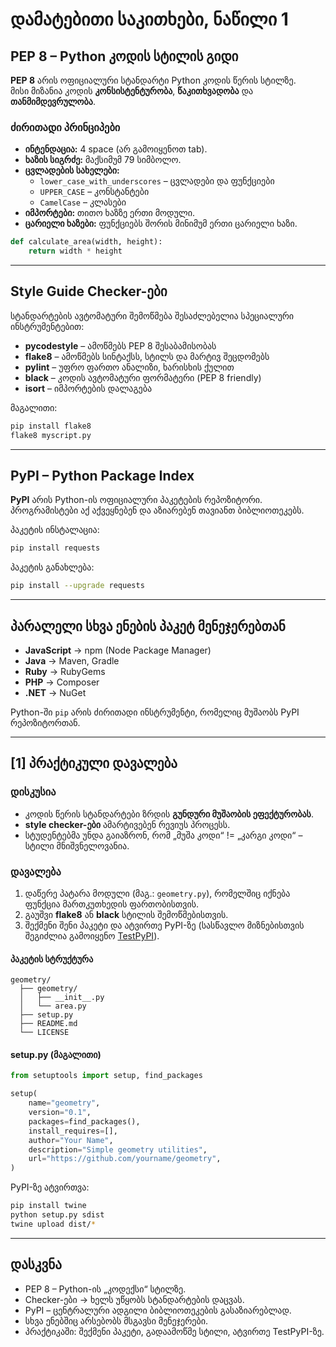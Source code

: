# დამატებითი საკითხები, ნაწილი 1

## PEP 8 – Python კოდის სტილის გიდი
**PEP 8** არის ოფიციალური სტანდარტი Python კოდის წერის სტილზე.  
მისი მიზანია კოდის **კონსისტენტურობა**, **წაკითხვადობა** და **თანმიმდევრულობა**.

### ძირითადი პრინციპები
- **ინტენდაცია:** 4 space (არ გამოიყენოთ tab).  
- **ხაზის სიგრძე:** მაქსიმუმ 79 სიმბოლო.  
- **ცვლადების სახელები:**  
  - `lower_case_with_underscores` – ცვლადები და ფუნქციები  
  - `UPPER_CASE` – კონსტანტები  
  - `CamelCase` – კლასები  
- **იმპორტები:** თითო ხაზზე ერთი მოდული.  
- **ცარიელი ხაზები:** ფუნქციებს შორის მინიმუმ ერთი ცარიელი ხაზი.

```python
def calculate_area(width, height):
    return width * height
```

---

## Style Guide Checker-ები
სტანდარტების ავტომატური შემოწმება შესაძლებელია სპეციალური ინსტრუმენტებით:

- **pycodestyle** – ამოწმებს PEP 8 შესაბამისობას  
- **flake8** – ამოწმებს სინტაქსს, სტილს და მარტივ შეცდომებს  
- **pylint** – უფრო ფართო ანალიზი, ხარისხის ქულით  
- **black** – კოდის ავტომატური ფორმატერი (PEP 8 friendly)  
- **isort** – იმპორტების დალაგება

მაგალითი:
```bash
pip install flake8
flake8 myscript.py
```

---

## PyPI – Python Package Index
**PyPI** არის Python-ის ოფიციალური პაკეტების რეპოზიტორი.  
პროგრამისტები აქ აქვეყნებენ და აზიარებენ თავიანთ ბიბლიოთეკებს.

პაკეტის ინსტალაცია:
```bash
pip install requests
```

პაკეტის განახლება:
```bash
pip install --upgrade requests
```

---

## პარალელი სხვა ენების პაკეტ მენეჯერებთან
- **JavaScript** → npm (Node Package Manager)  
- **Java** → Maven, Gradle  
- **Ruby** → RubyGems  
- **PHP** → Composer  
- **.NET** → NuGet  

Python-ში `pip` არის ძირითადი ინსტრუმენტი, რომელიც მუშაობს PyPI რეპოზიტორთან.

---

## [1] პრაქტიკული დავალება

### დისკუსია
- კოდის წერის სტანდარტები ზრდის **გუნდური მუშაობის ეფექტურობას**.  
- **style checker-ები** ამარტივებენ რევიუს პროცესს.  
- სტუდენტებმა უნდა გაიაზრონ, რომ „მუშა კოდი“ != „კარგი კოდი“ – სტილი მნიშვნელოვანია.

### დავალება
1. დაწერე პატარა მოდული (მაგ.: `geometry.py`), რომელშიც იქნება ფუნქცია მართკუთხედის ფართობისთვის.  
2. გაუშვი **flake8** ან **black** სტილის შემოწმებისთვის.  
3. შექმენი შენი პაკეტი და ატვირთე PyPI-ზე (სასწავლო მიზნებისთვის შეგიძლია გამოიყენო [TestPyPI](https://test.pypi.org/)).  

#### პაკეტის სტრუქტურა
```
geometry/
  ├── geometry/
  │   ├── __init__.py
  │   └── area.py
  ├── setup.py
  ├── README.md
  └── LICENSE
```

#### setup.py (მაგალითი)
```python
from setuptools import setup, find_packages

setup(
    name="geometry",
    version="0.1",
    packages=find_packages(),
    install_requires=[],
    author="Your Name",
    description="Simple geometry utilities",
    url="https://github.com/yourname/geometry",
)
```

PyPI-ზე ატვირთვა:
```bash
pip install twine
python setup.py sdist
twine upload dist/*
```

---

## დასკვნა
- PEP 8 – Python-ის „კოდექსი“ სტილზე.  
- Checker-ები → ხელს უწყობს სტანდარტების დაცვას.  
- PyPI – ცენტრალური ადგილი ბიბლიოთეკების გასაზიარებლად.  
- სხვა ენებშიც არსებობს მსგავსი მენეჯერები.  
- პრაქტიკაში: შექმენი პაკეტი, გადაამოწმე სტილი, ატვირთე TestPyPI-ზე.
